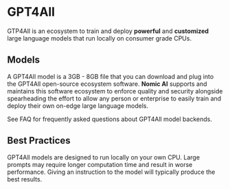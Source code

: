 # GPT4All

GTP4All is an ecosystem to train and deploy **powerful** and **customized** large language models that run locally on consumer grade CPUs.


## Models

A GPT4All model is a 3GB - 8GB file that you can download and plug into the GPT4All open-source ecosystem software. **Nomic AI** supports and maintains this software ecosystem to enforce quality and security alongside spearheading the effort to allow any person or enterprise to easily train and deploy their own on-edge large language models. 

See FAQ for frequently asked questions about GPT4All model backends.


## Best Practices
GPT4All models are designed to run locally on your own CPU. Large prompts may require longer computation time and
result in worse performance. Giving an instruction to the model will typically produce the best results.
